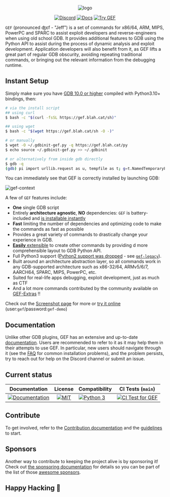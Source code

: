 <p align="center">
  <img src="https://i.imgur.com/o0L8lPN.png" alt="logo"/>
</p>

<p align="center">
    <a href="https://discord.gg/hSbqxxBgRX"><img alt="Discord" src="https://img.shields.io/badge/Discord-BlahCats-yellow"></a>
  <a href="https://hugsy.github.io/gef"><img alt="Docs" src="https://img.shields.io/badge/Docs-gh--pages-brightgreen"></a>
  <a title="Use the IDs: gef/gef-demo" href="https://demo.gef.blah.cat"><img alt="Try GEF" src="https://img.shields.io/badge/Demo-Try%20GEF%20Live-blue"></a>
</p>

`GEF` (pronounced ʤɛf - "Jeff") is a set of commands for x86/64, ARM, MIPS, PowerPC and SPARC to
assist exploit developers and reverse-engineers when using old school GDB. It provides additional
features to GDB using the Python API to assist during the process of dynamic analysis and exploit
development. Application developers will also benefit from it, as GEF lifts a great part of regular
GDB obscurity, avoiding repeating traditional commands, or bringing out the relevant information
from the debugging runtime.

## Instant Setup

Simply make sure you have [GDB 10.0 or higher](https://www.gnu.org/s/gdb) compiled with Python3.10+
bindings, then:

```bash
# via the install script
## using curl
$ bash -c "$(curl -fsSL https://gef.blah.cat/sh)"

## using wget
$ bash -c "$(wget https://gef.blah.cat/sh -O -)"

# or manually
$ wget -O ~/.gdbinit-gef.py -q https://gef.blah.cat/py
$ echo source ~/.gdbinit-gef.py >> ~/.gdbinit

# or alternatively from inside gdb directly
$ gdb -q
(gdb) pi import urllib.request as u, tempfile as t; g=t.NamedTemporaryFile(suffix='-gef.py'); open(g.name, 'wb+').write(u.urlopen('https://tinyurl.com/gef-main').read()); gdb.execute('source %s' % g.name)
```

You can immediately see that GEF is correctly installed by launching GDB:

![gef-context](https://i.imgur.com/E3EuQPs.png)

A few of `GEF` features include:

*  **One** single GDB script
*  Entirely **architecture agnostic**, **NO** dependencies: `GEF` is battery-included and [is
  installable instantly](https://hugsy.github.io/gef/#setup)
*  **Fast** limiting the number of dependencies and optimizing code to make the commands as fast as
  possible
*  Provides a great variety of commands to drastically change your experience in GDB.
*  [**Easily** extensible](https://hugsy.github.io/gef/api/) to create other commands by providing
d more comprehensible layout to GDB Python API.
*  Full Python3 support ([Python2 support was
  dropped](https://github.com/hugsy/gef/releases/tag/2020.03) - see
  [`gef-legacy`](https://github.com/hugsy/gef-legacy)).
*  Built around an architecture abstraction layer, so all commands work in any GDB-supported
  architecture such as x86-32/64, ARMv5/6/7, AARCH64, SPARC, MIPS, PowerPC, etc.
* Suited for real-life apps debugging, exploit development, just as much as CTF
* And a lot more commands contributed by the community available on
  [GEF-Extras](https://github.com/hugsy/gef-extras) !!

Check out the [Screenshot page](docs/screenshots.md) for more or [try it
online](https://demo.gef.blah.cat) (user:`gef`/password:`gef-demo`)

## Documentation

Unlike other GDB plugins, GEF has an extensive and up-to-date
[documentation](https://hugsy.github.io/gef/). Users are recommended to refer to it as it may help
them in their attempts to use GEF. In particular, new users should navigate through it (see the
[FAQ](https://hugsy.github.io/gef/faq/) for common installation problems), and the problem persists,
try to reach out for help on the Discord channel or submit an issue.

## Current status

| Documentation |License | Compatibility | CI Tests (`main`) |
|:---:|:---:|:---|--|
| [![Documentation](https://github.com/hugsy/gef/actions/workflows/generate-docs.yml/badge.svg)](https://github.com/hugsy/gef/actions/workflows/generate-docs.yml) | [![MIT](https://img.shields.io/packagist/l/doctrine/orm.svg?maxAge=2592000?style=plastic)](https://github.com/hugsy/gef/blob/main/LICENSE) | [![Python 3](https://img.shields.io/badge/Python-3-green.svg)](https://github.com/hugsy/gef/) | [![CI Test for GEF](https://github.com/hugsy/gef/actions/workflows/tests.yml/badge.svg)](https://github.com/hugsy/gef/actions/workflows/tests.yml) |

## Contribute

To get involved, refer to the [Contribution
documentation](https://hugsy.github.io/gef/#contribution) and the
[guidelines](https://github.com/hugsy/gef/blob/main/.github/CONTRIBUTING.md) to start.

## Sponsors

Another way to contribute to keeping the project alive is by sponsoring it! Check out [the
sponsoring documentation](https://hugsy.github.io/gef/#sponsors) for details so you can be part of
the list of those [awesome sponsors](https://github.com/sponsors/hugsy).

## Happy Hacking 🍻
